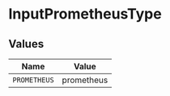 # InputPrometheusType


## Values

| Name         | Value        |
| ------------ | ------------ |
| `PROMETHEUS` | prometheus   |